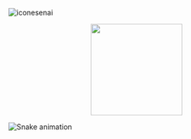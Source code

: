  ![iconesenai](https://user-images.githubusercontent.com/99488346/170998329-91155572-fcbf-4f27-8a47-ae56aae6e090.png)

  <div align="center">
      <img height="180em" src="https://github-readme-stats.vercel.app/api/top-langs/?username=alannaaaa&layout=compact&langs_count=7&bg_color=DEG,DA4453,89216B&title_color=fff&text_color=fff&hide_border=1"/>
  </div>
  
  ![Snake animation](https://github.com/alannaaaa/alannaaaa/blob/output/github-contribution-grid-snake.svg)

<!--
**alannaaaa/alannaaaa** is a ✨ _special_ ✨ repository because its `README.md` (this file) appears on your GitHub profile.

Here are some ideas to get you started:

- 🔭 I’m currently working on ...
- 🌱 I’m currently learning ...
- 👯 I’m looking to collaborate on ...
- 🤔 I’m looking for help with ...
- 💬 Ask me about ...
- 📫 How to reach me: ...
- 😄 Pronouns: ...
- ⚡ Fun fact: ...
-->
